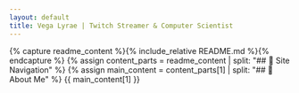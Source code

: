 ```yaml
---
layout: default
title: Vega Lyrae | Twitch Streamer & Computer Scientist
---
```


{% capture readme_content %}{% include_relative README.md %}{% endcapture %}
{% assign content_parts = readme_content | split: "## 📑 Site Navigation" %}
{% assign main_content = content_parts[1] | split: "## 👋 About Me" %}
{{ main_content[1] }}
